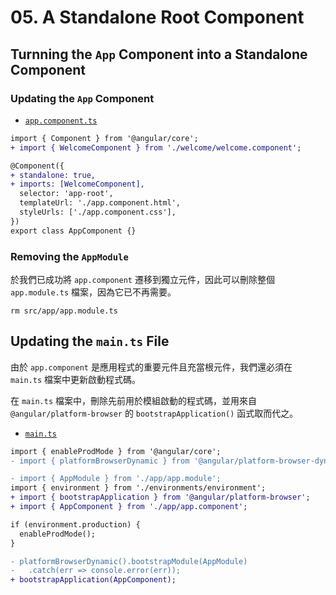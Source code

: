 # 05. A Standalone Root Component

## Turnning the `App` Component into a Standalone Component

### Updating the `App` Component

- [`app.component.ts`](../../standalone-app/src/app/app.component.ts)

```diff
import { Component } from '@angular/core';
+ import { WelcomeComponent } from './welcome/welcome.component';

@Component({
+ standalone: true,
+ imports: [WelcomeComponent],
  selector: 'app-root',
  templateUrl: './app.component.html',
  styleUrls: ['./app.component.css'],
})
export class AppComponent {}
```

### Removing the `AppModule`

於我們已成功將 `app.component` 遷移到獨立元件，因此可以刪除整個 `app.module.ts` 檔案，因為它已不再需要。

```shell
rm src/app/app.module.ts
```

## Updating the `main.ts` File

由於 `app.component` 是應用程式的重要元件且充當根元件，我們還必須在 `main.ts` 檔案中更新啟動程式碼。

在 `main.ts` 檔案中，刪除先前用於模組啟動的程式碼，並用來自 `@angular/platform-browser` 的 `bootstrapApplication()` 函式取而代之。

- [`main.ts`](../../standalone-app/src/main.ts)

```diff
import { enableProdMode } from '@angular/core';
- import { platformBrowserDynamic } from '@angular/platform-browser-dynamic';

- import { AppModule } from './app/app.module';
import { environment } from './environments/environment';
+ import { bootstrapApplication } from '@angular/platform-browser';
+ import { AppComponent } from './app/app.component';

if (environment.production) {
  enableProdMode();
}

- platformBrowserDynamic().bootstrapModule(AppModule)
-   .catch(err => console.error(err));
+ bootstrapApplication(AppComponent);
```